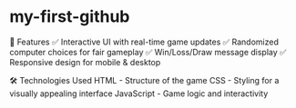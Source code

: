 # my-first-github
🚀 Features
✅ Interactive UI with real-time game updates
✅ Randomized computer choices for fair gameplay
✅ Win/Loss/Draw message display
✅ Responsive design for mobile & desktop

🛠️ Technologies Used
HTML - Structure of the game
CSS - Styling for a visually appealing interface
JavaScript - Game logic and interactivity
